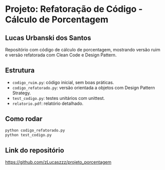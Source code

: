 # Projeto: Refatoração de Código - Cálculo de Porcentagem

## Lucas Urbanski dos Santos

Repositório com código de cálculo de porcentagem, mostrando versão ruim e versão refatorada com Clean Code e Design Pattern.

## Estrutura

- `codigo_ruim.py`: código inicial, sem boas práticas.
- `codigo_refatorado.py`: versão orientada a objetos com Design Pattern Strategy.
- `test_codigo.py`: testes unitários com unittest.
- `relatorio.pdf`: relatório detalhado.

## Como rodar

```bash
python codigo_refatorado.py
python test_codigo.py
```

## Link do repositório

https://github.com/zLucaszzz/projeto_porcentagem
